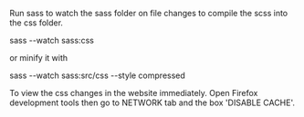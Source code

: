 Run sass to watch the sass folder on file changes to compile the scss into the css folder.

sass --watch sass:css

or minify it with

sass --watch sass:src/css --style compressed

To view the css changes in the website immediately. Open Firefox development tools then go to NETWORK tab and the box 'DISABLE CACHE'.
